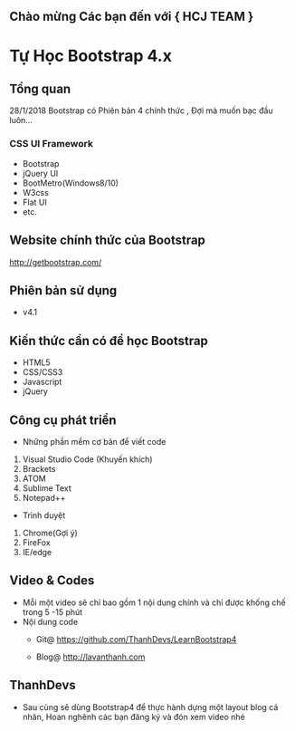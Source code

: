 ## Chào mừng Các bạn đến với { HCJ TEAM }

Tự Học Bootstrap 4.x
==============

## Tổng quan

28/1/2018 Bootstrap có Phiên bản 4 chính thức , Đợi mà muốn bạc đầu luôn... 

### CSS UI Framework

+ Bootstrap
+ jQuery UI
+ BootMetro(Windows8/10)
+ W3css
+ Flat UI
+ etc.

## Website chính thức của Bootstrap

http://getbootstrap.com/

## Phiên bản sử dụng

+ v4.1

## Kiến thức cần có để học Bootstrap 

+ HTML5
+ CSS/CSS3
+ Javascript
+ jQuery

## Công cụ phát triển

* Những phần mềm cơ bản để viết code 
 1. Visual Studio Code (Khuyến khích)
 2. Brackets
 3. ATOM
 4. Sublime Text
 5. Notepad++

* Trình duyệt
 1. Chrome(Gợi ý)
 2. FireFox
 3. IE/edge

## Video & Codes
* Mỗi một video sẽ chỉ bao gồm 1 nội dung chính và chỉ được khống chế trong 5 -15 phút 
* Nội dung code 
  - Git@
    https://github.com/ThanhDevs/LearnBootstrap4

  - Blog@
    http://lavanthanh.com

## ThanhDevs

* Sau cùng sẽ dùng Bootstrap4 để thực hành dựng một layout blog cá nhân, Hoan nghênh các bạn đăng ký và đón xem video nhé
